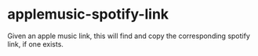 # applemusic-spotify-link
Given an apple music link, this will find and copy the corresponding spotify link, if one exists.
